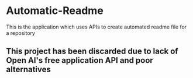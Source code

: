 # Automatic-Readme
This is the application which uses APIs to create automated readme file for a repository

## This project has been discarded due to lack of Open AI's free application API and poor alternatives

